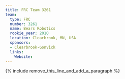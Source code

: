 ```yaml
---
title: FRC Team 3261
team:
  type: FRC
  number: 3261
  name: Bears Robotics
  rookie_year: 2010
  location: Clearbrook, MN, USA
  sponsors:
  - Clearbrook-Gonvick
  links:
    Website:
---
```


{% include remove_this_line_and_add_a_paragraph %}
